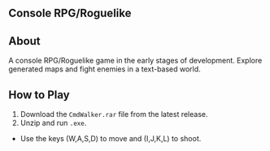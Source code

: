 ## Console RPG/Roguelike

## About

A console RPG/Roguelike game in the early stages of development. Explore generated maps and fight enemies in a text-based world.

## How to Play

1. Download the `CmdWalker.rar` file from the latest release. 
2. Unzip and run `.exe`.
- Use the keys (W,A,S,D) to move and (I,J,K,L) to shoot.
